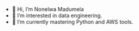 - 👋 Hi, I’m Nonelwa Madumela
- 👀 I’m interested in data engineering.
- 🌱 I’m currently mastering Python and AWS tools.

<!---
NonelwaM/NonelwaM is a ✨ special ✨ repository because its `README.md` (this file) appears on your GitHub profile.
You can click the Preview link to take a look at your changes.
--->
